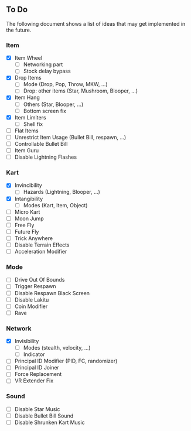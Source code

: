 ## To Do
The following document shows a list of ideas that may get implemented in the future.

### Item
- [x] Item Wheel
	- [ ] Networking part
	- [ ] Stock delay bypass
- [x] Drop Items
	- [ ] Mode (Drop, Pop, Throw, MKW, ...)
	- [ ] Drop: other items (Star, Mushroom, Blooper, ...)
- [x] Item Hang
	- [ ] Others (Star, Blooper, ...)
	- [ ] Bottom screen fix
- [x] Item Limiters
	- [ ] Shell fix
- [ ] Flat Items
- [ ] Unrestrict Item Usage (Bullet Bill, respawn, ...)
- [ ] Controllable Bullet Bill
- [ ] Item Guru
- [ ] Disable Lightning Flashes

### Kart
- [x] Invincibility
	- [ ] Hazards (Lightning, Blooper, ...)
- [x] Intangibility
	- [ ] Modes (Kart, Item, Object)
- [ ] Micro Kart
- [ ] Moon Jump
- [ ] Free Fly
- [ ] Future Fly
- [ ] Trick Anywhere
- [ ] Disable Terrain Effects
- [ ] Acceleration Modifier

### Mode
- [ ] Drive Out Of Bounds
- [ ] Trigger Respawn
- [ ] Disable Respawn Black Screen
- [ ] Disable Lakitu
- [ ] Coin Modifier
- [ ] Rave

### Network
- [x] Invisibility
	- [ ] Modes (stealth, velocity, ...)
	- [ ] Indicator
- [ ] Principal ID Modifier (PID, FC, randomizer)
- [ ] Principal ID Joiner
- [ ] Force Replacement
- [ ] VR Extender Fix

### Sound
- [ ] Disable Star Music
- [ ] Disable Bullet Bill Sound
- [ ] Disable Shrunken Kart Music